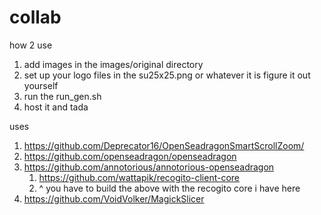 # collab
how 2 use
1. add images in the images/original directory
2. set up your logo files in the su25x25.png or whatever it is figure it out yourself
3. run the run_gen.sh
4. host it and tada

uses
1. https://github.com/Deprecator16/OpenSeadragonSmartScrollZoom/
2. https://github.com/openseadragon/openseadragon
3. https://github.com/annotorious/annotorious-openseadragon
   1. https://github.com/wattapik/recogito-client-core
   2. ^ you have to build the above with the recogito core i have here 
4. https://github.com/VoidVolker/MagickSlicer
